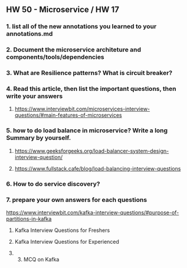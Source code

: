 ## HW 50 - Microservice / HW 17

### 1. list all of the new annotations you learned to your annotations.md 



### 2. Document the microservice architeture and components/tools/dependencies 



### 3. What are Resilience patterns? What is circuit breaker? 



### 4. Read this article, then list the important questions, then write your answers 

1. https://www.interviewbit.com/microservices-interview-questions/#main-features-of-microservices 



### 5. how to do load balance in microservice? Write a long Summary by yourself. 

1. https://www.geeksforgeeks.org/load-balancer-system-design-interview-question/ 

2. https://www.fullstack.cafe/blog/load-balancing-interview-questions 



### 6. How to do service discovery? 



### 7. prepare your own answers for each questions 

https://www.interviewbit.com/kafka-interview-questions/#purpose-of-partitions-in-kafka 

1. Kafka Interview Questions for Freshers 

2. Kafka Interview Questions for Experienced 
2. 3. MCQ on Kafka